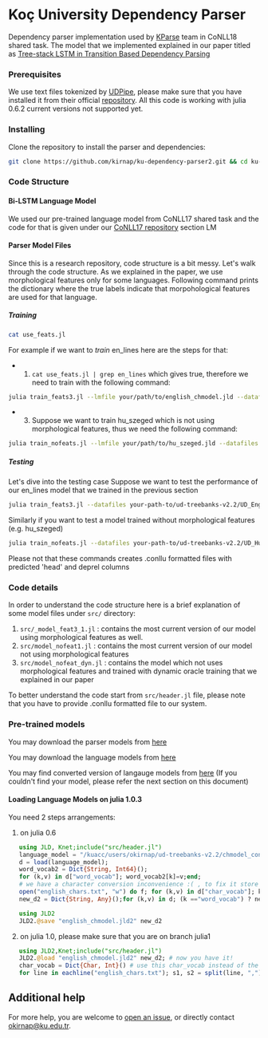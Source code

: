 # Koç University Dependency Parser 
Dependency parser implementation used by [KParse](http://universaldependencies.org/conll18/results.html) team in CoNLL18 shared task. The model that we implemented explained in our paper titled as [Tree-stack LSTM in Transition Based Dependency Parsing](http://universaldependencies.org/conll18/proceedings/pdf/K18-2012.pdf)

### Prerequisites
We use text files tokenized by [UDPipe](http://ufal.mff.cuni.cz/udpipe), please make sure that you have installed it from their official [repository](https://github.com/ufal/udpipe).
All this code is working  with julia 0.6.2 current versions not supported yet.

### Installing
Clone the repository to install the parser and dependencies:

```sh
git clone https://github.com/kirnap/ku-dependency-parser2.git && cd ku-dependency-parser2
```
### Code Structure


#### Bi-LSTM Language Model
We used our pre-trained language model from CoNLL17 shared task and the code for that is given under our [CoNLL17 repository](https://github.com/kirnap/ku-dependency-parser) section LM


#### Parser Model Files
Since this is a research repository, code structure is a bit messy. Let's walk through the code structure. As we explained in the paper, we use morphological features only for some languages. Following command prints the dictionary where the true labels indicate that  morpohological features are used for that language.


##### Training
```sh
cat use_feats.jl
```
For example if we want to *train* en_lines here are the steps for that: 

 - 1. ```cat use_feats.jl | grep en_lines``` which gives true, therefore we need to train with the following command:

 ```sh
 julia train_feats3.jl --lmfile your/path/to/english_chmodel.jld --datafiles /your-path-to/ud-treebanks-v2.2/UD_English-LinES/en_lines-ud-train.conllu  /your/path/to/ud-treebanks-v2.2/UD_English-LinES/en_lines-ud-dev.conllu --bestfile your_model_file.jld
 ```
 
 - 3. Suppose we want to train hu_szeged which is not using morphological features, thus we need the following command:
 
 ```sh
 julia train_nofeats.jl --lmfile your/path/to/hu_szeged.jld --datafiles /your-path-to/hu_szeged.train.conllu  /your-path-to/hu_szeged.dev.conllu --bestfile your_model_file.jld
 ```

##### Testing
Let's dive into the testing case
Suppose we want to test the performance of our en_lines model that we trained in the previous section

```sh
julia train_feats3.jl --datafiles your-path-to/ud-treebanks-v2.2/UD_English-LinES/en_lines-ud-dev.conllu --loadfile your-path-to/en_lines.jld --epochs 0 --output your_testfile.conllu
```

Similarly if you want to test a model trained without morphological features (e.g. hu_szeged)
```sh
julia train_nofeats.jl --datafiles your-path-to/ud-treebanks-v2.2/UD_Hungarian/hu_szeged.conllu --loadfile your-path-to/hu_szeged.jld --epochs 0 --output your_testfile.conllu
```
Please not that these commands creates .conllu formatted files with predicted 'head' and deprel columns


### Code details

In order to understand the code structure here is a brief explanation of some model files under ```src/``` directory:

1. ```src/_model_feat3_1.jl``` : contains the most current version of our model using morphological features as well.
2. ```src/model_nofeat1.jl```  : contains the most current version of our model not using morphological features 
3. ```src/model_nofeat_dyn.jl``` : contains the model which not uses morphological features and trained with dynamic oracle training that we explained in our paper

To better understand the code start from ```src/header.jl``` file, please note that you have to provide .conllu formatted file to our system.

### Pre-trained models
You may download the parser models from [here](http://ai.ku.edu.tr/models/conll18/parser)

You may download the language models from [here](http://ai.ku.edu.tr/models/conll18/lm)

You may find converted version of langauge models from [here](http://ai.ku.edu.tr/models/conll18/lm/julia1/) (If you couldn't find your model, please refer the next section on this document)

#### Loading Language Models on julia 1.0.3 
You need 2 steps arrangements:
1. on julia 0.6 
```julia
   using JLD, Knet;include("src/header.jl")
   language_model = "/kuacc/users/okirnap/ud-treebanks-v2.2/chmodel_converted/english_chmodel.jld"
   d = load(language_model);
   word_vocab2 = Dict{String, Int64}();
   for (k,v) in d["word_vocab"]; word_vocab2[k]=v;end;
   # we have a character conversion inconvenience :( , to fix it store those .txt file and reload it from julia 1
   open("english_chars.txt", "w") do f; for (k,v) in d["char_vocab"]; k1=string(k); write(f, "$k1,$v\n");end;end;
   new_d2 = Dict{String, Any}();for (k,v) in d; (k =="word_vocab") ? new_d2[k]=word_vocab2 : new_d2[k] =v;end;

   using JLD2
   JLD2.@save "english_chmodel.jld2" new_d2
```
2.  on julia 1.0, please make sure that you are on branch julia1
```julia
   using JLD2,Knet;include("src/header.jl")
   JLD2.@load "english_chmodel.jld2" new_d2; # now you have it!
   char_vocab = Dict{Char, Int}() # use this char_vocab instead of the one coming from new_d2
   for line in eachline("english_chars.txt"); s1, s2 = split(line, ","); isempty(s1) && continue; char_vocab[s1[1]] = parse(Int, s2);end;
```


## Additional help
For more help, you are welcome to [open an issue](https://github.com/kirnap/ku-dependency-parser/issues/new), or directly contact [okirnap@ku.edu.tr](mailto:okirnap@ku.edu.tr).


